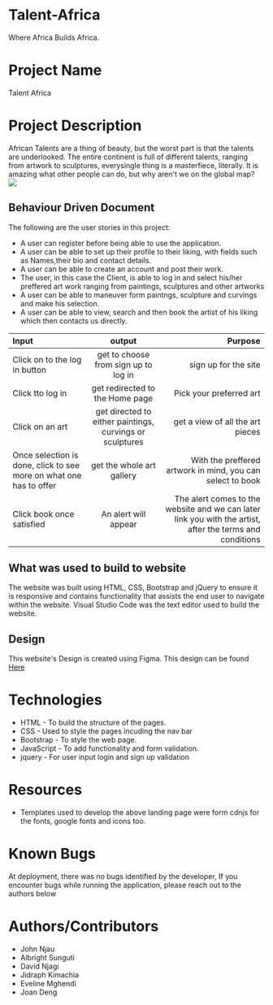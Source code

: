 # Talent-Africa
Where Africa Builds Africa.

# Project Name
Talent Africa

# Project Description
African Talents are a thing of beauty, but the worst part is that the talents are underlooked. The entire continent is full of different talents, ranging from artwork to sculptures, everysingle thing is a masterfiece, literally. It is amazing what other people can do, but why aren't we on the global map?
<img src="public/Assets/WALL_ART-removebg-preview.png" alr="MAP OF AFRICA">

## Behaviour Driven Document
The following are the user stories in this project:

* A user can register before being able to use the application.
* A user can be able to set up their profile to their liking, with fields such as Names,their bio and contact details.
* A user can be able to create  an account and post their work.
* The user, in this case the Client, is able to log in and select his/her preffered art work ranging from paintings, sculptures and other artworks
* A user can be able to maneuver form paintngs, sculpture and curvings and make his selection.
* A user can be able to view, search and then book the artist of his liking which then contacts us directly.

| Input | output | Purpose |
| :-------------------------------------------- | :---------------------------------------------------------------------------: | ----------------------------------------------------------------------: |
| Click on to the log in button | get to choose from sign up to log in| sign up for the  site|
| Click tto log in | get redirected to the Home page | Pick your preferred art|
| Click on an art | get directed to either paintings, curvings or sculptures| get a view of all the art pieces |
| Once selection is done, click to see more on what one has to offer| get the whole art gallery  | With the preffered  artwork in mind, you can select to book|
| Click book once satisfied | An alert will appear | The alert comes to the website and we can later link you with the artist, after the terms and conditions |


## What was used to build to website
The website was built using HTML, CSS, Bootstrap and jQuery to ensure it is responsive and contains functionality that assists the end user to navigate within the website.
Visual Studio Code was the text editor used to build the website.

## Design
This website's Design is created using Figma. This design can be found <a href="https://www.figma.com/file/SH8LD6sDZZe3qVExrsmR5h/Talent-Africa-Group-Project?fuid=1086211074695891639">Here</a>

# Technologies
* HTML - To build the structure of the pages.
* CSS - Used to style the pages incuding the nav bar
* Bootstrap - To style the web page.
* JavaScript - To add functionality and form validation.
* jquery - For user input login and sign up validation

# Resources 
* Templates used to develop the above landing page were form cdnjs for the fonts, google fonts and icons too. 

# Known Bugs
At deployment, there was no bugs identified by the developer, If you encounter bugs while running the application, please reach out to the authors below 


# Authors/Contributors
* John Njau 
* Albright Sunguti
* David Njagi
* Jidraph Kimachia
* Eveline Mghendi
* Joan Deng